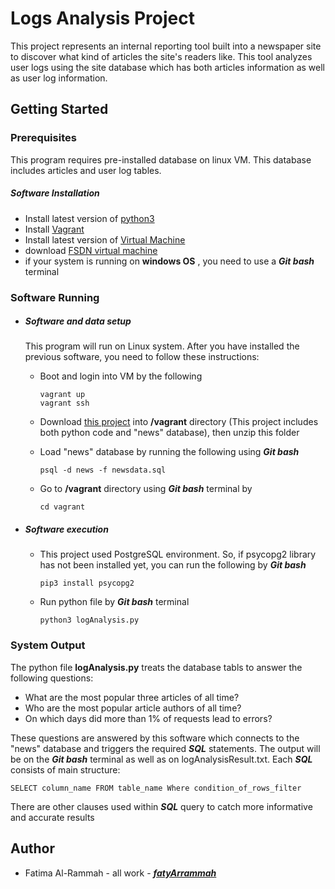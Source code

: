 # Logs Analysis Project

  This project represents an internal reporting tool built into a newspaper site to discover what kind of articles the site's readers like. This tool analyzes user logs using the site database which has both articles information as well as user log information. 

## Getting Started

 ### Prerequisites
  This program requires pre-installed database on linux VM. This database includes articles and user log tables.
  ##### Software Installation 
  - Install latest version of [python3](https://www.python.org/downloads/)
  - Install  [Vagrant](https://www.vagrantup.com/downloads.html) 
  - Install latest version of [Virtual Machine](https://www.virtualbox.org/wiki/Downloads)
  - download [FSDN virtual machine](https://github.com/udacity/fullstack-nanodegree-vm)
  -  if your system is running on **windows OS** , you need to use a **_Git bash_** terminal 

### Software Running
- ##### Software and data setup
    
    This program will run on Linux system. After you have installed the previous software, you need to follow these instructions:

    + Boot and login into VM by the following
    
        ```
        vagrant up
        vagrant ssh
        ```
    + Download [this project](https://github.com/fatyArrammah/analysisLog.git) into **/vagrant** directory (This project includes both python code and "news" database), then unzip this folder
    + Load "news" database by running the following using **_Git bash_**
        ```
        psql -d news -f newsdata.sql
        ```
    + Go to **/vagrant** directory using **_Git bash_** terminal by 
        ```
        cd vagrant
        ```
- ##### Software execution

    + This project used PostgreSQL environment. So, if psycopg2 library has not been installed yet, you can run the following by  **_Git bash_**
    
        ```
        pip3 install psycopg2
        ```
    + Run python file by **_Git bash_** terminal
        ```
        python3 logAnalysis.py
        ```

### System Output
The python file **logAnalysis.py** treats the database tabls to answer the following questions:
- What are the most popular three articles of all time?
- Who are the most popular article authors of all time?
- On which days did more than 1% of requests lead to errors?

These questions are answered by this software which connects to the "news" database and triggers the required **_SQL_** statements. The output will be on the **_Git bash_** terminal as well as on logAnalysisResult.txt. Each **_SQL_** consists of main structure:
```
SELECT column_name FROM table_name Where condition_of_rows_filter 
```
There are other clauses used within **_SQL_** query to catch more informative and accurate results 


## Author
+ Fatima Al-Rammah - all work - **_[fatyArrammah](https://github.com/fatyArrammah)_**



